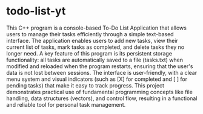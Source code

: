 # todo-list-yt
This C++ program is a console-based To-Do List Application that allows users to manage their tasks efficiently through a simple text-based interface. The application enables users to add new tasks, view their current list of tasks, mark tasks as completed, and delete tasks they no longer need. A key feature of this program is its persistent storage functionality: all tasks are automatically saved to a file (tasks.txt) when modified and reloaded when the program restarts, ensuring that the user's data is not lost between sessions. The interface is user-friendly, with a clear menu system and visual indicators (such as [X] for completed and [ ] for pending tasks) that make it easy to track progress. This project demonstrates practical use of fundamental programming concepts like file handling, data structures (vectors), and control flow, resulting in a functional and reliable tool for personal task management.

